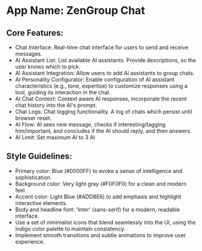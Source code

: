 # **App Name**: ZenGroup Chat

## Core Features:

- Chat Interface: Real-time chat interface for users to send and receive messages.
- AI Assistant List: List available AI assistants. Provide descriptions, so the user knows which to pick.
- AI Assistant Integration: Allow users to add AI assistants to group chats.
- AI Personality Configurator: Enable configuration of AI assistant characteristics (e.g., tone, expertise) to customize responses using a tool, guiding its interaction in the chat.
- AI Chat Context: Context aware AI responses, incorporate the recent chat history into the AI's prompt.
- Chat Logs: Chat logging functionality. A log of chats which persist until browser reset.
- AI Flow: AI sees new message, checks if interesting/tagging him/important, and concludes if the AI should reply, and then answers.
- AI Limit: Set maximum AI to 3 AI

## Style Guidelines:

- Primary color: Blue (#0000FF) to evoke a sense of intelligence and sophistication.
- Background color: Very light gray (#F0F0F0) for a clean and modern feel.
- Accent color: Light Blue (#ADD8E6) to add emphasis and highlight interactive elements.
- Body and headline font: 'Inter' (sans-serif) for a modern, readable interface.
- Use a set of minimalist icons that blend seamlessly into the UI, using the Indigo color palette to maintain consistency.
- Implement smooth transitions and subtle animations to improve user experience.